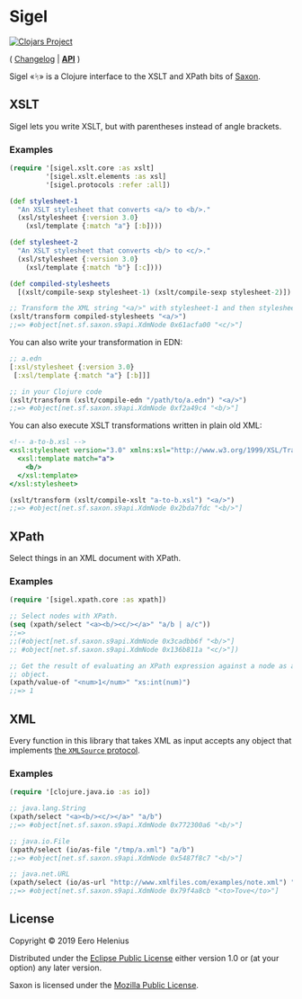 Sigel
=====

[![Clojars Project](https://img.shields.io/clojars/v/me.flowthing/sigel.svg)](https://clojars.org/me.flowthing/sigel)

( [Changelog] | **[API]** )

Sigel «ᛋ» is a Clojure interface to the XSLT and XPath bits of [Saxon].

## XSLT

Sigel lets you write XSLT, but with parentheses instead of angle brackets.

### Examples

```clojure
(require '[sigel.xslt.core :as xslt]
         '[sigel.xslt.elements :as xsl]
         '[sigel.protocols :refer :all])

(def stylesheet-1
  "An XSLT stylesheet that converts <a/> to <b/>."
  (xsl/stylesheet {:version 3.0}
    (xsl/template {:match "a"} [:b])))

(def stylesheet-2
  "An XSLT stylesheet that converts <b/> to <c/>."
  (xsl/stylesheet {:version 3.0}
    (xsl/template {:match "b"} [:c])))

(def compiled-stylesheets
  [(xslt/compile-sexp stylesheet-1) (xslt/compile-sexp stylesheet-2)])

;; Transform the XML string "<a/>" with stylesheet-1 and then stylesheet-2.
(xslt/transform compiled-stylesheets "<a/>")
;;=> #object[net.sf.saxon.s9api.XdmNode 0x61acfa00 "<c/>"]
```

You can also write your transformation in EDN:

```clojure
;; a.edn
[:xsl/stylesheet {:version 3.0}
 [:xsl/template {:match "a"} [:b]]]

;; in your Clojure code
(xslt/transform (xslt/compile-edn "/path/to/a.edn") "<a/>")
;;=> #object[net.sf.saxon.s9api.XdmNode 0xf2a49c4 "<b/>"]
```

You can also execute XSLT transformations written in plain old XML:

```xsl
<!-- a-to-b.xsl -->
<xsl:stylesheet version="3.0" xmlns:xsl="http://www.w3.org/1999/XSL/Transform">
  <xsl:template match="a">
    <b/>
  </xsl:template>
</xsl:stylesheet>
```

```clojure
(xslt/transform (xslt/compile-xslt "a-to-b.xsl") "<a/>")
;;=> #object[net.sf.saxon.s9api.XdmNode 0x2bda7fdc "<b/>"]
```

## XPath

Select things in an XML document with XPath.

### Examples

```clojure
(require '[sigel.xpath.core :as xpath])

;; Select nodes with XPath.
(seq (xpath/select "<a><b/><c/></a>" "a/b | a/c"))
;;=>
;;(#object[net.sf.saxon.s9api.XdmNode 0x3cadbb6f "<b/>"]
;; #object[net.sf.saxon.s9api.XdmNode 0x136b811a "<c/>"])

;; Get the result of evaluating an XPath expression against a node as a Java
;; object.
(xpath/value-of "<num>1</num>" "xs:int(num)")
;;=> 1
```

## XML

Every function in this library that takes XML as input accepts any object that implements [the `XMLSource` protocol](https://github.com/eerohele/sigel/blob/master/src/sigel/protocols.clj).

### Examples

```clojure
(require '[clojure.java.io :as io])

;; java.lang.String
(xpath/select "<a><b/><c/></a>" "a/b")
;;=> #object[net.sf.saxon.s9api.XdmNode 0x772300a6 "<b/>"]

;; java.io.File
(xpath/select (io/as-file "/tmp/a.xml") "a/b")
;;=> #object[net.sf.saxon.s9api.XdmNode 0x5487f8c7 "<b/>"]

;; java.net.URL
(xpath/select (io/as-url "http://www.xmlfiles.com/examples/note.xml") "/note/to")
;;=> #object[net.sf.saxon.s9api.XdmNode 0x79f4a8cb "<to>Tove</to>"]
```

## License

Copyright © 2019 Eero Helenius

Distributed under the [Eclipse Public License][EPL] either version 1.0 or (at
your option) any later version.

Saxon is licensed under the [Mozilla Public License][MPL].

[API]: https://cljdoc.xyz/d/me.flowthing/sigel/CURRENT
[CHANGELOG]: https://github.com/eerohele/sigel/blob/master/CHANGELOG.md

[EPL]: https://www.eclipse.org/legal/epl-v10.html
[MPL]: https://www.mozilla.org/en-US/MPL
[Saxon]: http://www.saxonica.com
